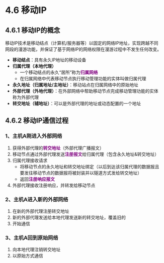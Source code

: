 # 4.6 移动IP

## 4.6.1 移动IP的概念

移动IP技术是移动结点（计算机/服务器等）以固定的网络IP地址，实现跨越不同网段的漫游功能，并保证了基于网络IP的网络权限在漫游过程中不发生任何改变。

- **移动结点**：具有永久IP地址的移动设备
- **归属代理（本地代理）**
  - 一个移动结点的永久“居所”称为<font color=purple>**归属网络**</font>
  - 在归属网络中代表移动节点执行移动管理功能的实体叫做归属代理
- **永久地址（归属地址/主地址）**：移动站点在归属网络中的原始地址
- **外部代理（外地代理）**：在外部网络中帮助移动节点完成移动管理功能的实体称为外部代理
- **转交地址（辅地址）**：可以是外部代理的地址或动态配置的一个地址

## 4.6.2 移动IP通信过程

### 1、主机A刚进入外部网络

1. 获得外部代理的<font color=purple>**转交地址**</font>（外部代理广播报文）
2. 移动节点通过外部代理发送<font color=purple>**注册报文**</font>给归属代理（包含永久地址&转交地址）
3. 归属代理接收请求
   - 将移动节点的永久地址和转交地址绑定（以后到达该归属代理的数据报且要发往移动节点的数据报将被封装并以隧道方式发给转交地址）
   - 返回<font color=purple>**注册响应报文**</font>
4. 外部代理接收注册响应，并转发给移动节点

### 2、主机A进入新的外部网络

1. 在新的外部代理注册转交地址
2. 新的外部代理发送给本地代理发送新的转交地址，覆盖旧的
3. 开始通信

### 3、主机A回到原始网络

1. 向本地代理注销转交地址
2. 以原始方式通信

